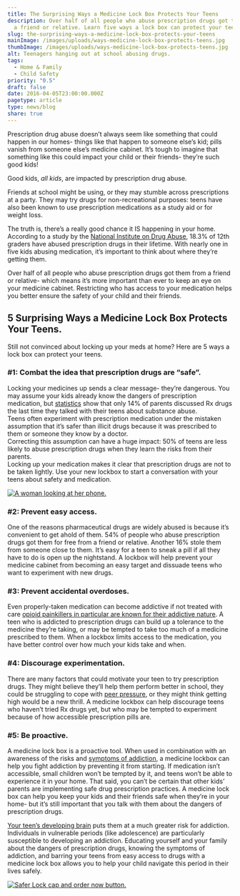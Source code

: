 ```yaml
---
title: The Surprising Ways a Medicine Lock Box Protects Your Teens
description: Over half of all people who abuse prescription drugs got them from
  a friend or relative. Learn five ways a lock box can protect your teens.
slug: the-surprising-ways-a-medicine-lock-box-protects-your-teens
mainImage: /images/uploads/ways-medicine-lock-box-protects-teens.jpg
thumbImage: /images/uploads/ways-medicine-lock-box-protects-teens.jpg
alt: Teenagers hanging out at school abusing drugs.
tags:
  - Home & Family
  - Child Safety
priority: "0.5"
draft: false
date: 2016-04-05T23:00:00.000Z
pagetype: article
type: news/blog
share: true
---
```

Prescription drug abuse doesn’t always seem like something that could happen in our homes- things like that happen to someone else’s kid; pills vanish from someone else’s medicine cabinet. It’s tough to imagine that something like this could impact your child or their friends- they’re such good kids!

Good kids, *all kids*, are impacted by prescription drug abuse.

Friends at school might be using, or they may stumble across prescriptions at a party. They may try drugs for non-recreational purposes: teens have also been known to use prescription medications as a study aid or for weight loss.

The truth is, there’s a really good chance it IS happening in your home. According to a study by the [National Institute on Drug Abuse](https://www.drugabuse.gov/), 18.3% of 12th graders have abused prescription drugs in their lifetime. With nearly one in five kids abusing medication, it’s important to think about where they’re getting them.

Over half of all people who abuse prescription drugs got them from a friend or relative- which means it’s more important than ever to keep an eye on your medicine cabinet. Restricting who has access to your medication helps you better ensure the safety of your child and their friends.

## 5 Surprising Ways a Medicine Lock Box Protects Your Teens.

Still not convinced about locking up your meds at home? Here are 5 ways a lock box can protect your teens.

### \#1: Combat the idea that prescription drugs are “safe”.

Locking your medicines up sends a clear message- they’re dangerous. You may assume your kids already know the dangers of prescription medication, but [statistics](https://www.drugabuse.gov/sites/default/files/stop_rx_abuse-preview_small.jpg) show that only 14% of parents discussed Rx drugs the last time they talked with their teens about substance abuse.\
Teens often experiment with prescription medication under the mistaken assumption that it’s safer than illicit drugs because it was prescribed to them or someone they know by a doctor.\
Correcting this assumption can have a huge impact: 50% of teens are less likely to abuse prescription drugs when they learn the risks from their parents.\
Locking up your medication makes it clear that prescription drugs are not to be taken lightly. Use your new lockbox to start a conversation with your teens about safety and medication.

[![A woman looking at her phone.](/images/uploads/rxguardian-well-rx-graphic.jpg "Save up to 80 percent on prescription drugs.")](https://www.wellrx.com/rx-discount-card/enroll/?invitecode=SaferLock%20&utm_source=SaferLock%20&utm_medium=affiliate&utm_campaign=%3cblogs%3E "WellRx Link")

### \#2: Prevent easy access.

One of the reasons pharmaceutical drugs are widely abused is because it’s convenient to get ahold of them. 54% of people who abuse prescription drugs got them for free from a friend or relative. Another 16% stole them from someone close to them. It’s easy for a teen to sneak a pill if all they have to do is open up the nightstand. A lockbox will help prevent your medicine cabinet from becoming an easy target and dissuade teens who want to experiment with new drugs.

### \#3: Prevent accidental overdoses.

Even properly-taken medication can become addictive if not treated with care [opioid painkillers in particular are known for their addictive nature](/news/blog/7-alternatives-to-opioids-for-pain-management). A teen who is addicted to prescription drugs can build up a tolerance to the medicine they’re taking, or may be tempted to take too much of a medicine prescribed to them. When a lockbox limits access to the medication, you have better control over how much your kids take and when.

### \#4: Discourage experimentation.

There are many factors that could motivate your teen to try prescription drugs. They might believe they’ll help them perform better in school, they could be struggling to cope with [peer pressure](/news/blog/6-tips-for-raising-peer-pressure-proof-kids), or they might think getting high would be a new thrill. A medicine lockbox can help discourage teens who haven’t tried Rx drugs yet, but who may be tempted to experiment because of how accessible prescription pills are.

### \#5: Be proactive.

A medicine lock box is a proactive tool. When used in combination with an awareness of the risks and [symptoms of addiction](/news/blog/recipe-for-teen-addiction), a medicine lockbox can help you fight addiction by preventing it from starting. If medication isn’t accessible, small children won’t be tempted by it, and teens won’t be able to experience it in your home. That said, you can’t be certain that other kids’ parents are implementing safe drug prescription practices. A medicine lock box can help you keep your kids and their friends safe when they’re in your home- but it’s still important that you talk with them about the dangers of prescription drugs.

[Your teen’s developing brain](/news/blog/the-science-behind-your-teens-bad-behavior) puts them at a much greater risk for addiction. Individuals in vulnerable periods (like adolescence) are particularly susceptible to developing an addiction. Educating yourself and your family about the dangers of prescription drugs, knowing the symptoms of addiction, and barring your teens from easy access to drugs with a medicine lock box allows you to help your child navigate this period in their lives safely.

[![Safer Lock cap and order now button.](/images/uploads/safer-cta.png "Better safe than sorry. Lock up your meds.")](https://shop.rxguardian.com/products/safer-lock "Safer Lock Product Link")